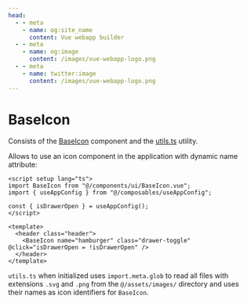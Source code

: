 ```yaml
---
head:
  - - meta
    - name: og:site_name
      content: Vue webapp builder
  - - meta
    - name: og:image
      content: /images/vue-webapp-logo.png
  - - meta
    - name: twitter:image
      content: /images/vue-webapp-logo.png
---
```


# BaseIcon

Consists of the [BaseIcon](https://github.com/vuesence/vue-webapp/blob/main/src/components/ui/BaseIcon.vue) component and the [utils.ts](https://github.com/vuesence/vue-webapp/blob/main/src/utils/icons.ts) utility.

Allows to use an icon component in the application with dynamic name attribute:

```vue
<script setup lang="ts">
import BaseIcon from "@/components/ui/BaseIcon.vue";
import { useAppConfig } from "@/composables/useAppConfig";

const { isDrawerOpen } = useAppConfig();
</script>

<template>
  <header class="header">
    <BaseIcon name="hamburger" class="drawer-toggle" @click="isDrawerOpen = !isDrawerOpen" />
  </header>
</template>
```

`utils.ts` when initialized uses `import.meta.glob` to read all files with extensions `.svg` and `.png` from the `@/assets/images/` directory and uses their names as icon identifiers for `BaseIcon`.